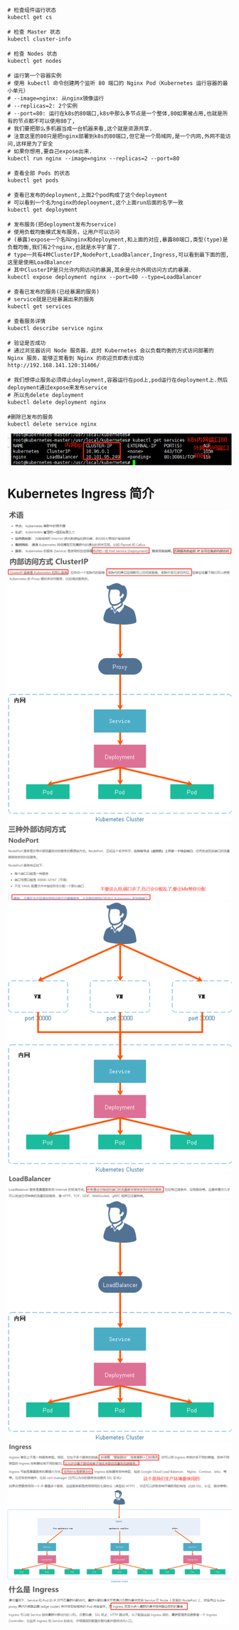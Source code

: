 ```shell script
# 检查组件运行状态
kubectl get cs

# 检查 Master 状态
kubectl cluster-info

# 检查 Nodes 状态
kubectl get nodes

# 运行第一个容器实例
# 使用 kubectl 命令创建两个监听 80 端口的 Nginx Pod（Kubernetes 运行容器的最小单元）
# --image=nginx: 从nginx镜像运行
# --replicas=2: 2个实例
# --port=80: 运行在k8s的80端口,k8s中那么多节点是一个整体,80如果被占用,也就是所有的节点都不可以使用80了,
# 我们要把那么多机器当成一台机器来看,这个就是资源共享.
# 注意这里的80只是把nginx部署到k8s的80端口,但它是一个局域网,是一个内网,外网不能访问,这样是为了安全
# 如果你想用,要自己expose出来.
kubectl run nginx --image=nginx --replicas=2 --port=80

# 查看全部 Pods 的状态
kubectl get pods

# 查看已发布的deployment,上面2个pod构成了这个deployment
# 可以看到一个名为nginx的deplooyment,这个上面run后面的名字一致
kubectl get deployment

# 发布服务(把deployment发布为service)
# 使用负载均衡模式发布服务，让用户可以访问
# (暴露)expose一个名叫nginx和deployment,和上面的对应,暴露80端口,类型(type)是负载均衡,我们有2个nginx,也就是水平扩展了.
# type一共有4种ClusterIP,NodePort,LoadBalancer,Ingress,可以看到最下面的图,这里是使用LoadBalancer
# 其中ClusterIP是只允许内网访问的暴漏,其余是允许外网访问方式的暴漏.
kubectl expose deployment nginx --port=80 --type=LoadBalancer

# 查看已发布的服务(已经暴漏的服务)
# service就是已经暴漏出来的服务
kubectl get services

# 查看服务详情
kubectl describe service nginx

# 验证是否成功
# 通过浏览器访问 Node 服务器，此时 Kubernetes 会以负载均衡的方式访问部署的 Nginx 服务，能够正常看到 Nginx 的欢迎页即表示成功http://192.168.141.120:31406/

# 我们想停止服务必须停止deployment,容器运行在pod上,pod运行在deployment上.然后deployment通过expose来发布service
# 所以先delete deployment
kubectl delete deployment nginx

#删除已发布的服务
kubectl delete service nginx
```

![](pics/k8s服务暴漏.png)

# Kubernetes Ingress 简介

![](pics/KubernetesIngress简介01.png)
![](pics/KubernetesIngress简介02.png)
![](pics/KubernetesIngress简介03.png)
![](pics/KubernetesIngress简介04.png)
![](pics/KubernetesIngress简介05.png)
![](pics/KubernetesIngress简介06.png)
![](pics/KubernetesIngress简介07.png)
![](pics/KubernetesIngress简介08.png)
![](pics/KubernetesIngress简介09.png)
![](pics/KubernetesIngress简介10.png)
